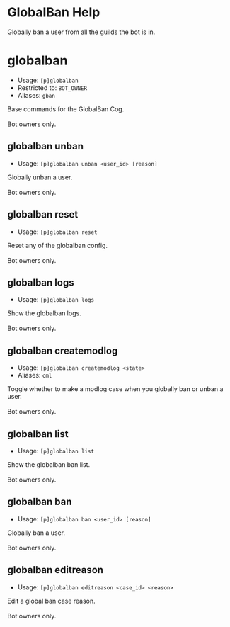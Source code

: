 # GlobalBan Help

Globally ban a user from all the guilds the bot is in.

# globalban
 - Usage: `[p]globalban `
 - Restricted to: `BOT_OWNER`
 - Aliases: `gban`

Base commands for the GlobalBan Cog.<br/><br/>Bot owners only.

## globalban unban
 - Usage: `[p]globalban unban <user_id> [reason] `

Globally unban a user.<br/><br/>Bot owners only.

## globalban reset
 - Usage: `[p]globalban reset `

Reset any of the globalban config.<br/><br/>Bot owners only.

## globalban logs
 - Usage: `[p]globalban logs `

Show the globalban logs.<br/><br/>Bot owners only.

## globalban createmodlog
 - Usage: `[p]globalban createmodlog <state> `
 - Aliases: `cml`

Toggle whether to make a modlog case when you globally ban or unban a user.<br/><br/>Bot owners only.

## globalban list
 - Usage: `[p]globalban list `

Show the globalban ban list.<br/><br/>Bot owners only.

## globalban ban
 - Usage: `[p]globalban ban <user_id> [reason] `

Globally ban a user.<br/><br/>Bot owners only.

## globalban editreason
 - Usage: `[p]globalban editreason <case_id> <reason> `

Edit a global ban case reason.<br/><br/>Bot owners only.
